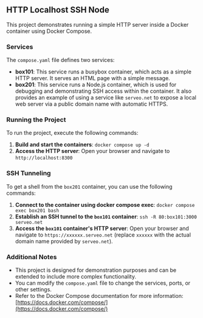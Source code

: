 ## HTTP Localhost SSH Node

This project demonstrates running a simple HTTP server inside a Docker container using Docker Compose.

### Services

The `compose.yaml` file defines two services:

* **box101**: This service runs a busybox container, which acts as a simple HTTP server. It serves an HTML page with a simple message.
* **box201**: This service runs a Node.js container, which is used for debugging and demonstrating SSH access within the container. It also provides an example of using a service like `serveo.net` to expose a local web server via a public domain name with automatic HTTPS.

### Running the Project

To run the project, execute the following commands:

1. **Build and start the containers**: `docker compose up -d`
2. **Access the HTTP server**: Open your browser and navigate to `http://localhost:8300`

### SSH Tunneling

To get a shell from the `box201` container, you can use the following commands:

1. **Connect to the container using docker compose exec**: `docker compose exec box201 bash`
2. **Establish an SSH tunnel to the `box101` container**: `ssh -R 80:box101:3000 serveo.net`
3. **Access the `box101` container's HTTP server**: Open your browser and navigate to `https://xxxxxx.serveo.net` (replace `xxxxxx` with the actual domain name provided by `serveo.net`).

### Additional Notes

* This project is designed for demonstration purposes and can be extended to include more complex functionality.
* You can modify the `compose.yaml` file to change the services, ports, or other settings.
* Refer to the Docker Compose documentation for more information: [https://docs.docker.com/compose/](https://docs.docker.com/compose/)
